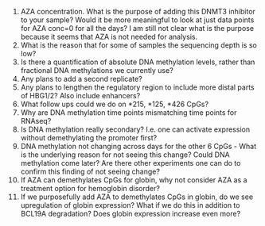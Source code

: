 1. AZA concentration. What is the purpose of adding this DNMT3 inhibitor to your sample? Would it be more meaningful to look at just data points for AZA conc=0 for all the days? I am still not clear what is the purpose because it seems that AZA is not needed for analysis.
2. What is the reason that for some of samples the sequencing depth is so low?
3. Is there a quantification of absolute DNA methylation levels, rather than fractional DNA methylations we currently use?
4. Any plans to add a second replicate?
5. Any plans to lengthen the regulatory region to include more distal parts of HBG1/2? Also include enhancers?
6. What follow ups could we do on *215, *125, *426 CpGs?
7. Why are DNA methylation time points mismatching time points for RNAseq?
8. Is DNA methylation really secondary? I.e. one can activate expression without demethylating the promoter first?
9.  DNA methylation not changing across days for the other 6 CpGs - What is the underlying reason for not seeing this change? Could DNA methylation come later? Are there other experiments one can do to confirm this finding of not seeing change?
10. If AZA can demethylates CpGs for globin, why not consider AZA as a treatment option for hemoglobin disorder?
11. If we purposefully add AZA to demethylates CpGs in globin, do we see upregulation of globin expression? What if we do this in addition to BCL19A degradation? Does globin expression increase even more?
